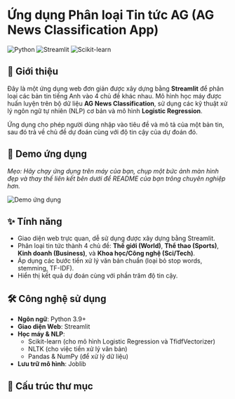 # Ứng dụng Phân loại Tin tức AG (AG News Classification App)

![Python](https://img.shields.io/badge/Python-3.9%2B-blue.svg)
![Streamlit](https://img.shields.io/badge/Streamlit-1.35%2B-red.svg)
![Scikit-learn](https://img.shields.io/badge/scikit--learn-1.2%2B-orange.svg)

## 📖 Giới thiệu

Đây là một ứng dụng web đơn giản được xây dựng bằng **Streamlit** để phân loại các bản tin tiếng Anh vào 4 chủ đề khác nhau. Mô hình học máy được huấn luyện trên bộ dữ liệu **AG News Classification**, sử dụng các kỹ thuật xử lý ngôn ngữ tự nhiên (NLP) cơ bản và mô hình **Logistic Regression**.

Ứng dụng cho phép người dùng nhập vào tiêu đề và mô tả của một bản tin, sau đó trả về chủ đề dự đoán cùng với độ tin cậy của dự đoán đó.

## 📸 Demo ứng dụng

*Mẹo: Hãy chạy ứng dụng trên máy của bạn, chụp một bức ảnh màn hình đẹp và thay thế liên kết bên dưới để README của bạn trông chuyên nghiệp hơn.*

![Demo ứng dụng](link_den_anh_chup_man_hinh_cua_ban.png)

## ✨ Tính năng

-   Giao diện web trực quan, dễ sử dụng được xây dựng bằng Streamlit.
-   Phân loại tin tức thành 4 chủ đề: **Thế giới (World)**, **Thể thao (Sports)**, **Kinh doanh (Business)**, và **Khoa học/Công nghệ (Sci/Tech)**.
-   Áp dụng các bước tiền xử lý văn bản chuẩn (loại bỏ stop words, stemming, TF-IDF).
-   Hiển thị kết quả dự đoán cùng với phần trăm độ tin cậy.

## 🛠️ Công nghệ sử dụng

-   **Ngôn ngữ**: Python 3.9+
-   **Giao diện Web**: Streamlit
-   **Học máy & NLP**:
    -   Scikit-learn (cho mô hình Logistic Regression và TfidfVectorizer)
    -   NLTK (cho việc tiền xử lý văn bản)
    -   Pandas & NumPy (để xử lý dữ liệu)
-   **Lưu trữ mô hình**: Joblib

## 📂 Cấu trúc thư mục
